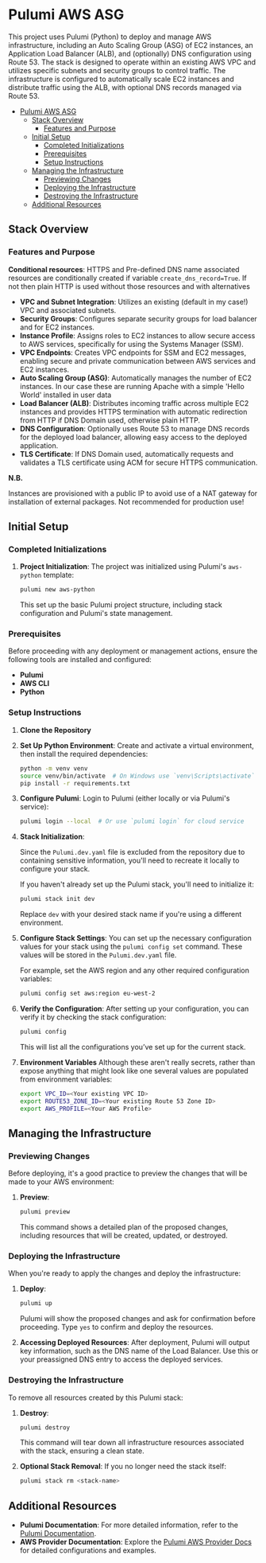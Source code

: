# Pulumi AWS ASG

This project uses Pulumi (Python) to deploy and manage AWS infrastructure, including an Auto Scaling Group (ASG) of EC2 instances, an Application Load Balancer (ALB), and (optionally) DNS configuration using Route 53. The stack is designed to operate within an existing AWS VPC and utilizes specific subnets and security groups to control traffic. The infrastructure is configured to automatically scale EC2 instances and distribute traffic using the ALB, with optional DNS records managed via Route 53.

- [Pulumi AWS ASG](#pulumi-aws-asg)
  - [Stack Overview](#stack-overview)
    - [Features and Purpose](#features-and-purpose)
  - [Initial Setup](#initial-setup)
    - [Completed Initializations](#completed-initializations)
    - [Prerequisites](#prerequisites)
    - [Setup Instructions](#setup-instructions)
  - [Managing the Infrastructure](#managing-the-infrastructure)
    - [Previewing Changes](#previewing-changes)
    - [Deploying the Infrastructure](#deploying-the-infrastructure)
    - [Destroying the Infrastructure](#destroying-the-infrastructure)
  - [Additional Resources](#additional-resources)

## Stack Overview

### Features and Purpose

**Conditional resources**: HTTPS and Pre-defined DNS name associated resources are conditionally created if variable `create_dns_record=True`. If not then plain HTTP is used without those resources and with alternatives

- **VPC and Subnet Integration**: Utilizes an existing (default in my case!) VPC and associated subnets.
- **Security Groups**: Configures separate security groups for load balancer and for EC2 instances.
- **Instance Profile**: Assigns roles to EC2 instances to allow secure access to AWS services, specifically for using the Systems Manager (SSM).
- **VPC Endpoints**: Creates VPC endpoints for SSM and EC2 messages, enabling secure and private communication between AWS services and EC2 instances.
- **Auto Scaling Group (ASG)**: Automatically manages the number of EC2 instances. In our case these are running Apache with a simple 'Hello World' installed in user data
- **Load Balancer (ALB)**: Distributes incoming traffic across multiple EC2 instances and provides HTTPS termination with automatic redirection from HTTP if DNS Domain used, otherwise plain HTTP.
- **DNS Configuration**: Optionally uses Route 53 to manage DNS records for the deployed load balancer, allowing easy access to the deployed application.
- **TLS Certificate**:  If DNS Domain used, automatically requests and validates a TLS certificate using ACM for secure HTTPS communication.

**N.B.**

Instances are provisioned with a public IP to avoid use of a NAT gateway for installation of external packages. Not recommended for production use!

## Initial Setup

### Completed Initializations

1. **Project Initialization**:
   The project was initialized using Pulumi's `aws-python` template:
   ```bash
   pulumi new aws-python
   ```
   This set up the basic Pulumi project structure, including stack configuration and Pulumi's state management.

### Prerequisites

Before proceeding with any deployment or management actions, ensure the following tools are installed and configured:

- **Pulumi**
- **AWS CLI** 
- **Python**
  
### Setup Instructions

1. **Clone the Repository**

2. **Set Up Python Environment**:
   Create and activate a virtual environment, then install the required dependencies:
   ```bash
   python -m venv venv
   source venv/bin/activate  # On Windows use `venv\Scripts\activate`
   pip install -r requirements.txt
   ```

3. **Configure Pulumi**:
   Login to Pulumi (either locally or via Pulumi's service):
   ```bash
   pulumi login --local  # Or use `pulumi login` for cloud service
   ```

4. **Stack Initialization**:

   Since the `Pulumi.dev.yaml` file is excluded from the repository due to containing sensitive information, you'll need to recreate it locally to configure your stack.

   If you haven't already set up the Pulumi stack, you'll need to initialize it:
   ```bash
   pulumi stack init dev
   ```
   Replace `dev` with your desired stack name if you're using a different environment.

5. **Configure Stack Settings**:
   You can set up the necessary configuration values for your stack using the `pulumi config set` command. These values will be stored in the `Pulumi.dev.yaml` file.

   For example, set the AWS region and any other required configuration variables:
   ```bash
   pulumi config set aws:region eu-west-2
   ```

6. **Verify the Configuration**:
   After setting up your configuration, you can verify it by checking the stack configuration:
   ```bash
   pulumi config
   ```
   This will list all the configurations you’ve set up for the current stack.

7. **Environment Variables**
   Although these aren't really secrets, rather than expose anything that might look like one several values are populated from environment variables:

   ```bash
   export VPC_ID=<Your existing VPC ID>
   export ROUTE53_ZONE_ID=<Your existing Route 53 Zone ID>
   export AWS_PROFILE=<Your AWS Profile>
   ```

## Managing the Infrastructure

### Previewing Changes

Before deploying, it's a good practice to preview the changes that will be made to your AWS environment:

1. **Preview**:
   ```bash
   pulumi preview
   ```
   This command shows a detailed plan of the proposed changes, including resources that will be created, updated, or destroyed.

### Deploying the Infrastructure

When you're ready to apply the changes and deploy the infrastructure:

1. **Deploy**:
   ```bash
   pulumi up
   ```
   Pulumi will show the proposed changes and ask for confirmation before proceeding. Type `yes` to confirm and deploy the resources.

2. **Accessing Deployed Resources**:
   After deployment, Pulumi will output key information, such as the DNS name of the Load Balancer. Use this or your preassigned DNS entry to access the deployed services.

### Destroying the Infrastructure

To remove all resources created by this Pulumi stack:

1. **Destroy**:
   ```bash
   pulumi destroy
   ```
   This command will tear down all infrastructure resources associated with the stack, ensuring a clean state.

2. **Optional Stack Removal**:
   If you no longer need the stack itself:
   ```bash
   pulumi stack rm <stack-name>
   ```

## Additional Resources

- **Pulumi Documentation**: For more detailed information, refer to the [Pulumi Documentation](https://www.pulumi.com/docs/).
- **AWS Provider Documentation**: Explore the [Pulumi AWS Provider Docs](https://www.pulumi.com/docs/intro/cloud-providers/aws/) for detailed configurations and examples.
